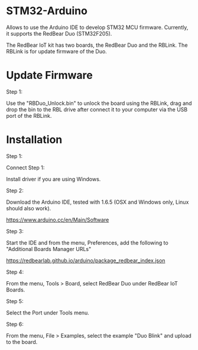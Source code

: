 
# STM32-Arduino

Allows to use the Arduino IDE to develop STM32 MCU firmware. Currently, it supports the RedBear Duo (STM32F205).

The RedBear IoT kit has two boards, the RedBear Duo and the RBLink. The RBLink is for update firmware of the Duo.

# Update Firmware

Step 1:

Use the "RBDuo_Unlock.bin" to unlock the board using the RBLink, drag and drop the bin to the RBL drive after connect it to your computer via the USB port of the RBLink.

# Installation

Step 1:

Connect 
Step 1:

Install driver if you are using Windows.



Step 2:

Download the Arduino IDE, tested with 1.6.5 (OSX and Windows only, Linux should also work).

https://www.arduino.cc/en/Main/Software

Step 3:

Start the IDE and from the menu, Preferences, add the following to "Additional Boards Manager URLs"

https://redbearlab.github.io/arduino/package_redbear_index.json

Step 4:

From the menu, Tools > Board, select RedBear Duo under RedBear IoT Boards.

Step 5:

Select the Port under Tools menu.

Step 6:

From the menu, File > Examples, select the example "Duo Blink" and upload to the board.
